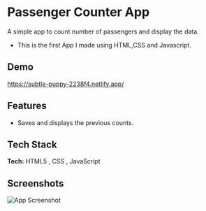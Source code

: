 
# Passenger Counter App

A simple app to count number of passengers and display the data.

- This is the first App I made using HTML,CSS and Javascript.


## Demo

https://subtle-puppy-2238f4.netlify.app/


## Features

- Saves and displays the previous counts.




## Tech Stack

**Tech:** HTML5 , CSS , JavaScript




## Screenshots

![App Screenshot](https://via.placeholder.com/468x300?text=App+Screenshot+Here)

